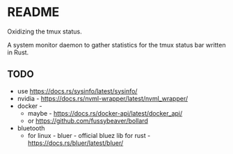 # README

Oxidizing the tmux status.

A system monitor daemon to gather statistics for the tmux status bar written in Rust.


## TODO
- use https://docs.rs/sysinfo/latest/sysinfo/
- nvidia - https://docs.rs/nvml-wrapper/latest/nvml_wrapper/
- docker - 
    - maybe - https://docs.rs/docker-api/latest/docker_api/
    - or https://github.com/fussybeaver/bollard
- bluetooth
    - for linux - bluer - official bluez lib for rust - https://docs.rs/bluer/latest/bluer/
